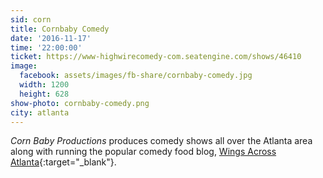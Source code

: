 ```yaml
---
sid: corn
title: Cornbaby Comedy
date: '2016-11-17'
time: '22:00:00'
ticket: https://www-highwirecomedy-com.seatengine.com/shows/46410
image:
  facebook: assets/images/fb-share/cornbaby-comedy.jpg
  width: 1200
  height: 628
show-photo: cornbaby-comedy.png
city: atlanta
---
```

*Corn Baby Productions* produces comedy shows all over the Atlanta area along with running the popular comedy food blog, [Wings Across Atlanta](https://wingsacrossatlanta.com/){:target="_blank"}.
